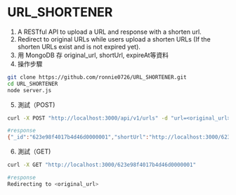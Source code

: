 # URL_SHORTENER

1. A RESTful API to upload a URL and response with a shorten url.
2. Redirect to original URLs while users upload a shorten URLs (If the shorten URLs exist and is not expired yet).
3. 用 MongoDB 存 original_url, shortUrl, expireAt等資料
4. 操作步驟
```bash
git clone https://github.com/ronnie0726/URL_SHORTENER.git
cd URL_SHORTENER
node server.js
```
5. 測試（POST)
```bash
curl -X POST "http://localhost:3000/api/v1/urls" -d "url=<original_url>&expireAt=2022-03-28T08:31:58.398Z"

#response
{"_id":"623e98f4017b4d46d0000001","shortUrl":"http://localhost:3000/623e98f4017b4d46d0000001"}
```
6. 測試（GET)
```bash
curl -X GET "http://localhost:3000/623e98f4017b4d46d0000001"

#response
Redirecting to <original_url>
```
